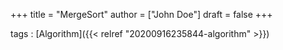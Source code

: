+++
title = "MergeSort"
author = ["John Doe"]
draft = false
+++

tags
: [Algorithm]({{< relref "20200916235844-algorithm" >}})
